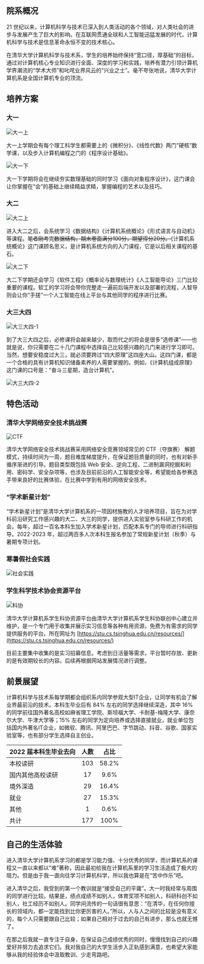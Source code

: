 ## 院系概况

21 世纪以来，计算机科学与技术已深入到人类活动的各个领域，对人类社会的进步与发展产生了巨大的影响。在互联网贯通全球和人工智能迅猛发展的时代，计算机科学与技术是信息革命永恒不变的技术核心。

在清华大学计算机科学与技术系，学生的培养始终保持“宽口径，厚基础”的目标，通过对计算机核心专业知识进行全面、深度的学习和实践，培养有潜力引领计算机学界潮流的“学术大师”和叱咤业界风云的“兴业之士”。毫不夸张地说，清华大学计算机系是全国计算机专业的顶流。

## 培养方案

### 大一

![大一上](./1-fall.png)

大一上学期会有每个理工科学生都需要上的《微积分》、《线性代数》两门“硬核”数学课，以及步入计算机编程之门的《程序设计基础》。

![大一下](./1-spring.png)

大一下学期将会在继续夯实数理基础的同时学习《面向对象程序设计》，这门课会让你掌握在“会”的基础上继续精益求精，掌握编程的艺术以及技巧。

### 大二

![大二上](./2-fall.png)

进入大二之后，会系统学习《数据结构》《计算机系统概论》《形式语言与自动机》等课程。~~笔者刚考完数据结构，期末卷面满分100分，期望得分20分。~~《计算机系统概论》这门课顾名思义，是计算机系统方向的入门课程，它是以后相关课程的基石。

![大二下](./2-spring.png)

大二下学期还会学习《软件工程》《概率论与数理统计》《人工智能导论》三门比较重要的课程。软工的学习将会带你完整走一遍前后端开发以及部署的流程，人智导则会让你“手搓”一个人工智能在线上平台与其他同学的程序进行比赛。

### 大三大四

![大三大四-1](./34-1.png)

到了大三大四之后，必修课将会越来越少，取而代之的将会是很多“选修课”——也就是说，你只需要在二十几门课程中选择自己比较感兴趣的几门来进行学习即可。当然，想要安稳度过大三，就必须要跨过“四大原理”这四座大山。这四门课，都是一个合格的具有计算机知识储备素养的人需要掌握的。例如，《计算机组成原理》这门课的口号是：“奋斗三星期，造台计算机”。

![大三大四-2](./34-2.png)

## 特色活动

### 清华大学网络安全技术挑战赛

![CTF](./ctf.png)

清华大学网络安全技术挑战赛采用网络安全竞赛领域常见的  CTF（夺旗赛） 解题模式，持续时间为一周，题目难度梯度提升，在保证题目质量的同时，也有对新手循序渐进的引导。题目类型既包括 Web 安全、逆向工程、二进制漏洞挖掘和利用、密码学、安全杂项等，也涉及目前前沿的人工智能安全等，希望能给各参赛选手带来良好的比赛体验，在比赛中学到有用的网络安全技术。

### “学术新星计划”

“学术新星计划”是清华大学计算机系的一项因材施教的人才培养项目，旨在为对学科前沿研究工作感兴趣的大二、大三的同学，提供进入实验室参与科研工作的机会。每年，超过一百名本科生加入学术新星计划，匹配本系专门的导师进行科研指导。2022-2023 年，超过两百多人次本科生报名参加了常规新星计划（秋季）与暑期专项计划。

### 寒暑假社会实践

![社会实践](./practise.png)

### 学生科学技术协会资源平台

![科协](./tech.png)

清华大学计算机系学生科协资源平台由清华大学计算机系学生科协联创中心建立并维护，是一个专门用于收集并展示实习信息等各种有用资源，免费为有需求的同学提供服务的平台。所在网址为 [https://stu.cs.tsinghua.edu.cn/resources/](https://stu.cs.tsinghua.edu.cn/resources/)

目前主要集中收集的是实习招募信息。考虑到日活量等需求，平台暂时存放、更新的是有效期较长的内容。后续再根据网站发展情况进行调整。

## 前景展望

计算机科学与技术系每学期都会组织系内同学参观大型IT企业，让同学有机会了解业界最前沿的技术。本科生毕业后有 84% 左右的同学选择继续深造，其中 16% 的同学前往国外著名高校如麻省理工学院、斯坦福大学、卡耐基-梅隆大学、康奈尔大学、牛津大学等；15% 左右的同学为定向培养或选择直接就业，就业单位包括国内外著名IT企业，如微软、腾讯、阿里巴巴、字节跳动、抖音、谷歌、国家实验室等，也有部分学生选择自主创业。

| 2022 届本科生毕业去向 | 人数 | 占比  |
| :-------------------- | :--: | :---: |
| 本校读研              | 103  | 58.2% |
| 国内其他高校读研      |  17  | 9.6%  |
| 境外深造              |  29  | 16.4% |
| 就业                  |  27  | 15.3% |
| 其他                  |  1   | 0.6%  |
| 共计                  | 177  | 100%  |

## 自己的生活体验

进入清华大学计算机系学习的都是学习能力强、十分优秀的同学，而计算机系的课程又一直以来都以“难”著称，因此最初给我在计算机系里的学习生活造成了极大的阻力。但是由于我一直向往学习计算机科学，所以我也算是在“苦中作乐”吧。

进入清华之后，我受到的第一个教训就是“接受自己的平庸”。大一时我经常与周围的同学进行比较。结果是，绩点成绩不如别人，体育奖项不如别人，科研科创不如别人，社工经历不如别人。同学间流传的一句话很有意思：“在清华，在任何你擅长的领域内，都一定能找到比你更厉害的人。”所以，人与人之间的比较是没有意义的，每个人只需要跟自己比较；如果自己相对于过去的自己有进步，那么也就无憾了。

在那之后我就一直专注于自身，在保证自己成绩优秀的同时，慢慢找到自己的兴趣爱好并努力去追求它们。我对我自己的大学生活步入正轨感到满意，也希望大家能够从我的经验体会中汲取教训、少走弯路吧。
